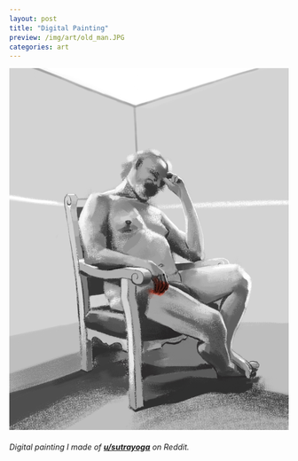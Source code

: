 ```yaml
---
layout: post
title: "Digital Painting"
preview: /img/art/old_man.JPG
categories: art
---
```


![OLD MAN](/img/art/old_man.JPG) <br> 
###### Digital painting I made of **<a href="http://reddit.com/u/sutrayoga" target="_blank">u/sutrayoga</a>** on Reddit.